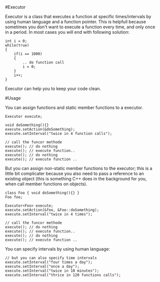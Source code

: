 #Executor

Executor is a class that executes a function at specific times/intervals by using human language and a function pointer. This is helpfull because sometimes you don't want to execute a function every time, and only once in a period. In most cases you will end with following solution:

	int i = 0;
	while(true)
	{
		if(i == 1000)
		{
			.. do function call	
			i = 0;
		}
		i++;
	}

Executor can help you to keep your code clean.

#Usage

You can assign functions and static member functions to a executor.

	Executor execute;

	void doSomething(){}
	execute.setAction(&doSomething);
	execute.setInterval("twice in 4 function calls");

	// call the funcor methode
	execute(); // do nothing
	execute(); // execute function..
	execute(); // do nothing
	execute(); // execute function ..

But you can assign non-static member functions to the executor; this is a little bit complicater because you also need to pass a reference to an existing object (this is something C++ does in the background for you, when call member functions on objects).

	class Foo { void doSomething(){} }
	Foo foo;

	Executor<Foo> execute;
	execute.setAction(&foo, &Foo::doSomething);
	execute.setInterval("twice in 4 times");

	// call the funcor methode
	execute(); // do nothing
	execute(); // execute function..
	execute(); // do nothing
	execute(); // execute function ..

You can specify intervals by using human language:

	// but you can also specify time intervals
	execute.setInterval("four times a day");
	execute.setInterval("once a day");
	execute.setInterval("twice in 10 minutes");
	execute.setInterval("thrice in 120 functions calls");
